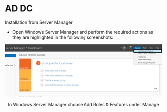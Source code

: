 # AD DC

Installation from Server Manager

- Open Windows Server Manager and perform the required actions as they are highlighted in the following screenshots:

![img.png](img.png)
<p align="center">In Windows Server Manager choose Add Roles & Features under Manage</p>


